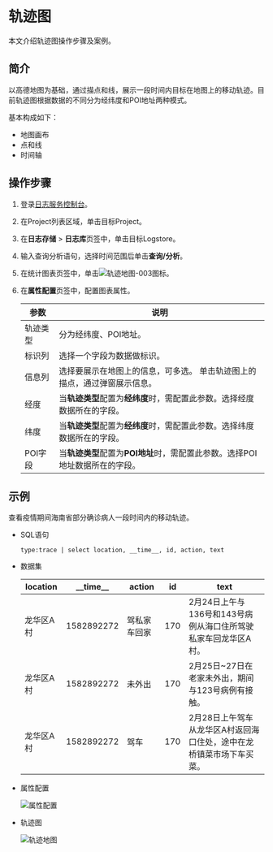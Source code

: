 # 轨迹图

本文介绍轨迹图操作步骤及案例。

## 简介

以高德地图为基础，通过描点和线，展示一段时间内目标在地图上的移动轨迹。目前轨迹图根据数据的不同分为经纬度和POI地址两种模式。

基本构成如下：

-   地图画布
-   点和线
-   时间轴

## 操作步骤

1.  登录[日志服务控制台](https://sls.console.aliyun.com)。

2.  在Project列表区域，单击目标Project。

3.  在**日志存储** \> **日志库**页签中，单击目标Logstore。

4.  输入查询分析语句，选择时间范围后单击**查询/分析**。

5.  在统计图表页签中，单击![轨迹地图-003](https://static-aliyun-doc.oss-accelerate.aliyuncs.com/assets/img/zh-CN/3504095951/p95428.png)图标。

6.  在**属性配置**页签中，配置图表属性。

    |参数|说明|
    |--|--|
    |轨迹类型|分为经纬度、POI地址。|
    |标识列|选择一个字段为数据做标识。|
    |信息列|选择要展示在地图上的信息，可多选。 单击轨迹图上的描点，通过弹窗展示信息。 |
    |经度|当**轨迹类型**配置为**经纬度**时，需配置此参数。选择经度数据所在的字段。|
    |纬度|当**轨迹类型**配置为**经纬度**时，需配置此参数。选择纬度数据所在的字段。|
    |POI字段|当**轨迹类型**配置为**POI地址**时，需配置此参数。选择POI地址数据所在的字段。|


## 示例

查看疫情期间海南省部分确诊病人一段时间内的移动轨迹。

-   SQL语句

    ```
    type:trace | select location, __time__, id, action, text
    ```

-   数据集

    |location|\_\_time\_\_|action|id|text|
    |--------|------------|------|--|----|
    |龙华区A村|1582892272|驾私家车回家|170|2月24日上午与136号和143号病例从海口住所驾驶私家车回龙华区A村。|
    |龙华区A村|1582892272|未外出|170|2月25日~27日在老家未外出，期间与123号病例有接触。|
    |龙华区A村|1582892272|驾车|170|2月28日上午驾车从龙华区A村返回海口住处，途中在龙桥镇菜市场下车买菜。|

-   属性配置

    ![属性配置](https://static-aliyun-doc.oss-accelerate.aliyuncs.com/assets/img/zh-CN/7401723061/p95425.png)

-   轨迹图

    ![轨迹地图](https://static-aliyun-doc.oss-accelerate.aliyuncs.com/assets/img/zh-CN/3504095951/p95426.png)


